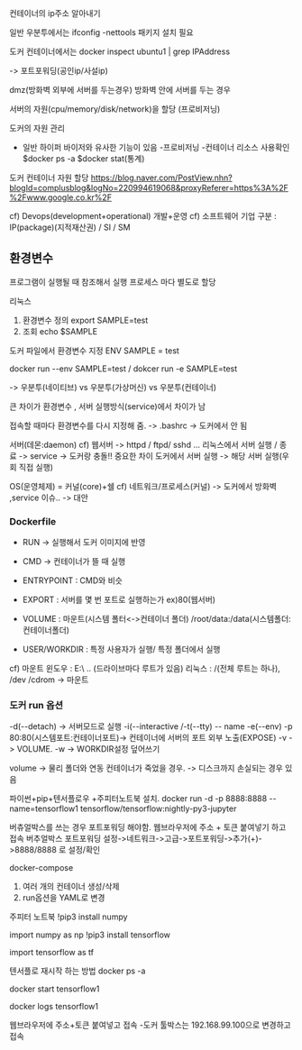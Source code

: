 컨테이너의 ip주소 알아내기 

일반 우분투에서는 
ifconfig
-nettools 패키지 설치 필요

도커 컨테이너에서는
docker inspect ubuntu1 | grep IPAddress

-> 포트포워딩(공인ip/사설ip)

dmz(방화벽 외부에 서버를 두는경우)
방화벽 안에 서버를 두는 경우

서버의 자원(cpu/memory/disk/network)을 할당 (프로비저닝)

도커의 자원 관리
- 일반 하이퍼 바이저와 유사한 기능이 있음
	-프로비저닝
-컨테이너 리소스 사용확인
$docker ps -a
$docker stat(통계)

도커 컨테이너 자원 할당
https://blog.naver.com/PostView.nhn?blogId=complusblog&logNo=220994619068&proxyReferer=https%3A%2F%2Fwww.google.co.kr%2F

cf) Devops(development+operational) 개발+운영 
cf) 소프트웨어 기업 구분 : IP(package)(지적재산권) / SI / SM

## 환경변수
프로그램이 실행될 때 참조해서 실행 
프로세스 마다 별도로 할당

리눅스
1. 환경변수 정의
	export SAMPLE=test
2. 조회
	echo $SAMPLE 

도커 파일에서 환경변수 지정
ENV SAMPLE = test

docker run --env SAMPLE=test / dokcer run -e SAMPLE=test

-> 우분투(네이티브) vs 우분투(가상머신) vs 우분투(컨테이너)

큰 차이가 환경변수 , 서버 실행방식(service)에서 차이가 남

접속할 때마다 환경변수를 다시 지정해 줌. -> .bashrc -> 도커에서 안 됨

서버(데몬:daemon) 
cf) 웹서버 -> httpd / ftpd/ sshd ...
리눅스에서 서버 실행 / 종료 -> service -> 도커랑 충돌!! 중요한 차이
도커에서 서버 실행 -> 해당 서버 실행(우회 직접 실행)

OS(운영체제) = 커널(core)+쉘
cf) 네트워크/프로세스(커널) -> 도커에서 방화벽 ,service 이슈.. -> 대안


###  Dockerfile
- RUN -> 실행해서 도커 이미지에 반영
- CMD -> 컨테이너가 뜰 때 실행
- ENTRYPOINT  : CMD와 비슷
- EXPORT : 서버를 몇 번 포트로 실행하는가 ex)80(웹서버)
- VOLUME : 마운트(시스템 폴터<->컨테이너 폴더)
/root/data:/data(시스템폴더:컨테이너폴더)

- USER/WORKDIR : 특정 사용자가 실행/ 특정 폴더에서 실행

cf) 마운트
윈도우 : E:\ .. (드라이브마다 루트가 있음)
리눅스 : /(전체 루트는 하나), /dev /cdrom -> 마운트 

### 도커 run 옵션  
-d(--detach) -> 서버모드로 실행
-i(--interactive /-t(--tty) 
-- name
-e(--env)
-p 80:80(시스템포트:컨테이너포트)-> 컨테이너에 서버의 포트 외부 노출(EXPOSE)
-v -> VOLUME. 
-w -> WORKDIR설정 덮어쓰기

volume -> 물리 폴더와 연동 
	컨테이너가 죽었을 경우. -> 디스크까지 손실되는 경우 있음
	
파이썬+pip+텐서플로우 +주피터노트북 	설치. 
docker run -d -p 8888:8888 --name=tensorflow1 tensorflow/tensorflow:nightly-py3-jupyter

버츄얼박스를 쓰는 경우 포트포워딩 해야함.
웹브라우저에 주소 + 토큰 붙여넣기 하고 접속
버추얼박스 포트포워딩
설정->네트워크->고급->포트포워딩->추가(+)->8888/8888 로 설정/확인

 docker-compose
1. 여러 개의 컨테이너 생성/삭제
2. run옵션을 YAML로 변경 

주피터 노트북
!pip3 install numpy 

import numpy as np
!pip3 install tensorflow

import tensorflow as tf

텐서플로 재시작 하는 방법
docker ps -a

docker start tensorflow1

docker logs tensorflow1

웹브라우저에 주소+토큰 붙여넣고 접속
-도커 툴박스는 192.168.99.100으로 변경하고 접속

